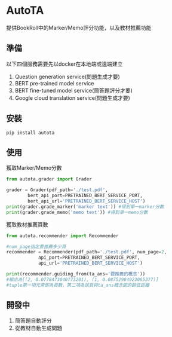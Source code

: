 # AutoTA
提供BookRoll中的Marker/Memo評分功能，以及教材推薦功能
## 準備
以下四個服務需要先以docker在本地端或遠端建立
1. Question generation service(問題生成才要)
2. BERT pre-trained model service
3. BERT fine-tuned model service(簡答題評分才要)
4. Google cloud translation service(問題生成才要)

## 安裝
`pip install autota`

## 使用
獲取Marker/Memo分數
```python
from autota.grader import Grader

grader = Grader(pdf_path='./test.pdf', 
		bert_api_port=PRETRAINED_BERT_SERVICE_PORT, 
		bert_api_url='PRETRAINED_BERT_SERVICE_HOST')
print(grader.grade_marker('marker text')) #得到單一marker分數
print(grader.grade_memo('memo text')) #得到單一memo分數
```
獲取教材推薦頁數
```python
from autota.recommender import Recommender

#num_page指定要推薦多少頁
recommender = Recommender(pdf_path='./test.pdf', num_page=2, 
			api_port=PRETRAINED_BERT_SERVICE_PORT, 
			api_url='PRETRAINED_BERT_SERVICE_HOST')

print(recommender.guiding_from(ta_ans='要推薦的概念'))
#輸出為[(2, 0.0778473040773201), (1, 0.08752984923065377)]
#tuple第一項元素即為頁數，第二項為該頁與ta_ans概念間的餘弦距離
```
## 開發中
1. 簡答題自動評分
2. 從教材自動生成問題



